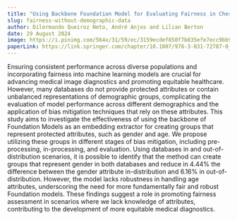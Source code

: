 ```yaml
---
title: "Using Backbone Foundation Model for Evaluating Fairness in Chest Radiography Without Demographic Data"
slug: fairness-without-demographic-data
author: Dilermando Queiroz Neto, André Anjos and Lilian Berton
date: 29 August 2024
image: https://i.pinimg.com/564x/31/59/ec/3159ecdef850f7b835efe7ecc9bb9ff4.jpg
paperLink: https://link.springer.com/chapter/10.1007/978-3-031-72787-0_11
---
```


Ensuring consistent performance across diverse populations and incorporating fairness into machine learning models are crucial for advancing medical image diagnostics and promoting equitable healthcare. However, many databases do not provide protected attributes or contain unbalanced representations of demographic groups, complicating the evaluation of model performance across different demographics and the application of bias mitigation techniques that rely on these attributes. This study aims to investigate the effectiveness of using the backbone of Foundation Models as an embedding extractor for creating groups that represent protected attributes, such as gender and age. We propose utilizing these groups in different stages of bias mitigation, including pre-processing, in-processing, and evaluation. Using databases in and out-of-distribution scenarios, it is possible to identify that the method can create groups that represent gender in both databases and reduce in 4.44% the difference between the gender attribute in-distribution and 6.16% in out-of-distribution. However, the model lacks robustness in handling age attributes, underscoring the need for more fundamentally fair and robust Foundation models. These findings suggest a role in promoting fairness assessment in scenarios where we lack knowledge of attributes, contributing to the development of more equitable medical diagnostics.
